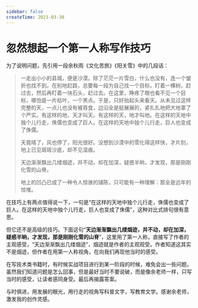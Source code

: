 ```yaml
---
sidebar: false
createTime: 2021-03-30
---
```

# 忽然想起一个第一人称写作技巧

为了说明问题，先引用一段余秋雨《文化苦旅》《阳关雪》中的几段话：

> 一走出小小的县城，便是沙漠。除了茫茫一片雪白，什么也没有，连一个皱折也找不到。在别地赶路，总要每一段为自己找一个目标，盯着一棵树，赶过去，然后再盯着一块石头，赶过去。在这里，睁疼了眼也看不见一个目标，哪怕是一片枯叶，一个黑点。于是，只好抬起头来看天。从未见过这样完整的天，一点儿也没有被吞食，边沿全是挺展展的，紧扎扎地把大地罩了个严实。有这样的地，天才叫天。有这样的天，地才叫地。在这样的天地中独个儿行走，侏儒也变成了巨人。在这样的天地中独个儿行走，巨人也变成了侏儒。
>
> 天竟晴了，风也停了，阳光很好。没想到沙漠中的雪化得这样快，才片刻，地上已见斑斑沙底，却不见湿痕。
>
> 天边渐渐飘出几缕烟迹，并不动，却在加深，疑惑半晌，才发现，那是刚刚化雪的山脊。
>
> 地上的凹凸已成了一种令人惊骇的铺陈，只可能有一种理解：那全是远年的坟堆。

在技巧上有两点值得说一下，一句是“在这样的天地中独个儿行走，侏儒也变成了巨人。在这样的天地中独个儿行走，巨人也变成了侏儒”，这种对比式排句很有意思。

但它还不是高级的技巧。下面这句“**天边渐渐飘出几缕烟迹，并不动，却在加深，疑惑半晌，才发现，那是刚刚化雪的山脊**”，这里用了第一人称，直接写了作者的主观感受，“天边渐渐飘出几缕烟迹”，烟迹就是作者的主观观受。作者知道这其实不是烟迹，但作者在用第一人称视角，在向我们再现他当时的感受。

在写技术类书籍时，有时候实战项目进行到某一阶段的时候，难免会出一些问题。虽然我们知道问题是怎么回事，但是最好当时不要说破，而是像余老师一样，只写当时的感受，让读者感同身受。最后再揭露答案。

与时俱进，用发展的眼光，用行走的视角写科普文字，写教育文学。感谢余老师，激发我的创作灵感。